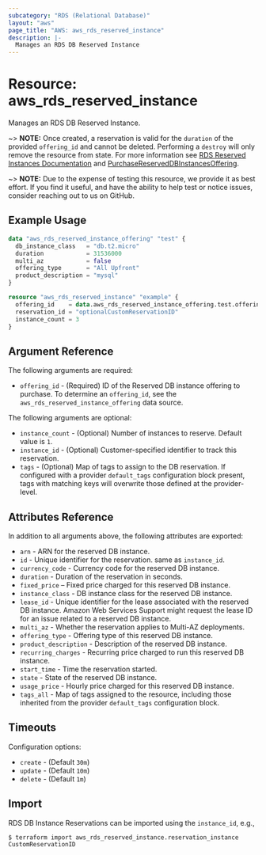 ```yaml
---
subcategory: "RDS (Relational Database)"
layout: "aws"
page_title: "AWS: aws_rds_reserved_instance"
description: |-
  Manages an RDS DB Reserved Instance
---
```


# Resource: aws_rds_reserved_instance

Manages an RDS DB Reserved Instance.

~> **NOTE:** Once created, a reservation is valid for the `duration` of the provided `offering_id` and cannot be deleted. Performing a `destroy` will only remove the resource from state. For more information see [RDS Reserved Instances Documentation](https://aws.amazon.com/rds/reserved-instances/) and [PurchaseReservedDBInstancesOffering](https://docs.aws.amazon.com/AmazonRDS/latest/APIReference/API_PurchaseReservedDBInstancesOffering.html).

~> **NOTE:** Due to the expense of testing this resource, we provide it as best effort. If you find it useful, and have the ability to help test or notice issues, consider reaching out to us on GitHub.

## Example Usage

```terraform
data "aws_rds_reserved_instance_offering" "test" {
  db_instance_class   = "db.t2.micro"
  duration            = 31536000
  multi_az            = false
  offering_type       = "All Upfront"
  product_description = "mysql"
}

resource "aws_rds_reserved_instance" "example" {
  offering_id    = data.aws_rds_reserved_instance_offering.test.offering_id
  reservation_id = "optionalCustomReservationID"
  instance_count = 3
}
```

## Argument Reference

The following arguments are required:

* `offering_id` - (Required) ID of the Reserved DB instance offering to purchase. To determine an `offering_id`, see the `aws_rds_reserved_instance_offering` data source.

The following arguments are optional:

* `instance_count` - (Optional) Number of instances to reserve. Default value is `1`.
* `instance_id` - (Optional) Customer-specified identifier to track this reservation.
* `tags` - (Optional) Map of tags to assign to the DB reservation. If configured with a provider `default_tags` configuration block present, tags with matching keys will overwrite those defined at the provider-level.

## Attributes Reference

In addition to all arguments above, the following attributes are exported:

* `arn` - ARN for the reserved DB instance.
* `id` - Unique identifier for the reservation. same as `instance_id`.
* `currency_code` - Currency code for the reserved DB instance.
* `duration` - Duration of the reservation in seconds.
* `fixed_price` – Fixed price charged for this reserved DB instance.
* `instance_class` - DB instance class for the reserved DB instance.
* `lease_id` - Unique identifier for the lease associated with the reserved DB instance. Amazon Web Services Support might request the lease ID for an issue related to a reserved DB instance.
* `multi_az` - Whether the reservation applies to Multi-AZ deployments.
* `offering_type` - Offering type of this reserved DB instance.
* `product_description` - Description of the reserved DB instance.
* `recurring_charges` - Recurring price charged to run this reserved DB instance.
* `start_time` - Time the reservation started.
* `state` - State of the reserved DB instance.
* `usage_price` - Hourly price charged for this reserved DB instance.
* `tags_all` - Map of tags assigned to the resource, including those inherited from the provider `default_tags` configuration block.

## Timeouts

Configuration options:

- `create` - (Default `30m`)
- `update` - (Default `10m`)
- `delete` - (Default `1m`)

## Import

RDS DB Instance Reservations can be imported using the `instance_id`, e.g.,

```
$ terraform import aws_rds_reserved_instance.reservation_instance CustomReservationID
```
